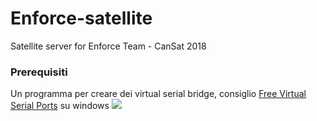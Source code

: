 # Enforce-satellite
Satellite server for Enforce Team - CanSat 2018

### Prerequisiti

Un programma per creare dei virtual serial bridge, consiglio [Free Virtual Serial Ports](https://freevirtualserialports.com) su windows
![](http://drive.google.com/uc?export=view&id=0B1dbqQcwaKoKOWdBQ19admQ3cGc)

